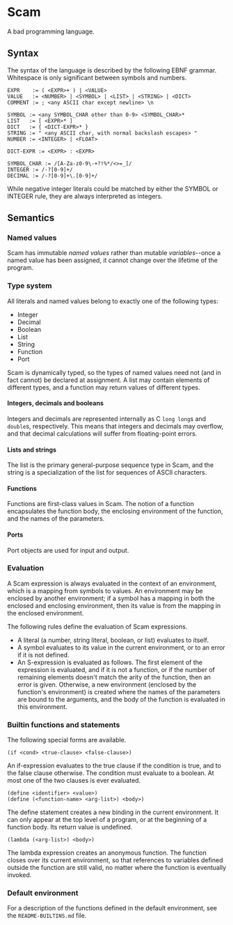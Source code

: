 # Scam
A bad programming language.

## Syntax
The syntax of the language is described by the following EBNF grammar. Whitespace is only significant between symbols and numbers.

    EXPR    := ( <EXPR>+ ) | <VALUE>
    VALUE   := <NUMBER> | <SYMBOL> | <LIST> | <STRING> | <DICT>
    COMMENT := ; <any ASCII char except newline> \n

    SYMBOL := <any SYMBOL_CHAR other than 0-9> <SYMBOL_CHAR>*
    LIST   := [ <EXPR>* ]
    DICT   := { <DICT-EXPR>* }
    STRING := " <any ASCII char, with normal backslash escapes> "
    NUMBER := <INTEGER> | <FLOAT>

    DICT-EXPR := <EXPR> : <EXPR>

    SYMBOL_CHAR := /[A-Za-z0-9\-+?!%*/<>=_]/
    INTEGER := /-?[0-9]+/
    DECIMAL := /-?[0-9]+\.[0-9]+/

While negative integer literals could be matched by either the SYMBOL or INTEGER rule, they are always interpreted as integers.

## Semantics
### Named values
Scam has immutable *named values* rather than mutable *variables*--once a named value has been assigned, it cannot change over the lifetime of the program.

### Type system
All literals and named values belong to exactly one of the following types:

- Integer
- Decimal
- Boolean
- List
- String
- Function
- Port

Scam is dynamically typed, so the types of named values need not (and in fact cannot) be declared at assignment. A list may contain elements of different types, and a function may return values of different types.

#### Integers, decimals and booleans
Integers and decimals are represented internally as C `long long`s and `double`s, respectively. This means that integers and decimals may overflow, and that decimal calculations will suffer from floating-point errors.

#### Lists and strings
The list is the primary general-purpose sequence type in Scam, and the string is a specialization of the list for sequences of ASCII characters.

#### Functions
Functions are first-class values in Scam. The notion of a function encapsulates the function body, the enclosing environment of the function, and the names of the parameters.

#### Ports
Port objects are used for input and output.

### Evaluation
A Scam expression is always evaluated in the context of an environment, which is a mapping from symbols to values. An environment may be enclosed by another environment; if a symbol has a mapping in both the enclosed and enclosing environment, then its value is from the mapping in the enclosed environment.

The following rules define the evaluation of Scam expressions.

- A literal (a number, string literal, boolean, or list) evaluates to itself.
- A symbol evaluates to its value in the current environment, or to an error if it is not defined.
- An S-expression is evaluated as follows. The first element of the expression is evaluated, and if it is not a function, or if the number of remaining elements doesn't match the arity of the function, then an error is given. Otherwise, a new environment (enclosed by the function's environment) is created where the names of the parameters are bound to the arguments, and the body of the function is evaluated in this environment.

### Builtin functions and statements
The following special forms are available.

    (if <cond> <true-clause> <false-clause>)

An if-expression evaluates to the true clause if the condition is true, and to the false clause otherwise. The condition must evaluate to a boolean. At most one of the two clauses is ever evaluated.

    (define <identifier> <value>)
    (define (<function-name> <arg-list>) <body>)

The define statement creates a new binding in the current environment. It can only appear at the top level of a program, or at the beginning of a function body. Its return value is undefined.

    (lambda (<arg-list>) <body>)

The lambda expression creates an anonymous function. The function closes over its current environment, so that references to variables defined outside the function are still valid, no matter where the function is eventually invoked.

### Default environment
For a description of the functions defined in the default environment, see the `README-BUILTINS.md` file.
